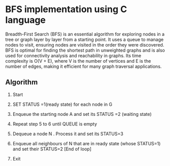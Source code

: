 # BFS implementation using C language

Breadth-First Search (BFS) is an essential algorithm for exploring nodes in a tree or graph layer by layer from a starting point. It uses a queue to manage nodes to visit, ensuring nodes are visited in the order they were discovered. BFS is optimal for finding the shortest path in unweighted graphs and is also used for connectivity analysis and reachability in graphs. Its time complexity is O(V + E), where V is the number of vertices and E is the number of edges, making it efficient for many graph traversal applications.


## Algorithm
1.	Start
2.	SET STATUS =1(ready state) for each node in G
3.	Enqueue the starting node A and set its STATUS =2 (waiting state)
4.	Repeat step 5 to 6 until QUEUE is empty
5.	Dequeue a node N . Process it and set its STATUS=3
6.	Enqueue all neighbours of N that are in ready state (whose STATUS=1) and set their STATUS=2
[End of loop]

7.	Exit
